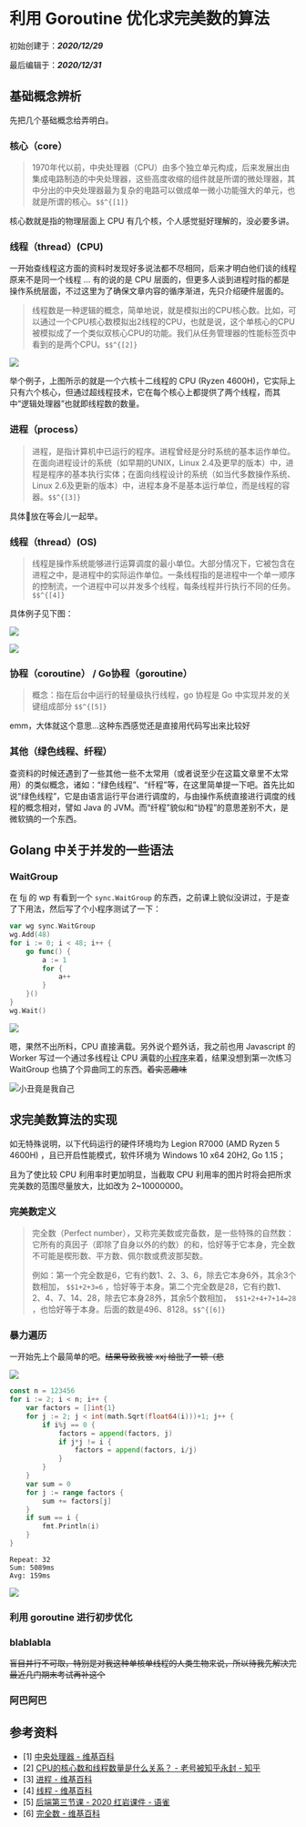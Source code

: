 # 利用 Goroutine 优化求完美数的算法

初始创建于：***2020/12/29***

最后编辑于：***2020/12/31***

## 基础概念辨析

先把几个基础概念给弄明白。

### 核心（core）

> 1970年代以前，中央处理器（CPU）由多个独立单元构成，后来发展出由集成电路制造的中央处理器，这些高度收缩的组件就是所谓的微处理器，其中分出的中央处理器最为复杂的电路可以做成单一微小功能强大的单元，也就是所谓的核心。`$$^{[1]}`

核心数就是指的物理层面上 CPU 有几个核，个人感觉挺好理解的，没必要多讲。

### 线程（thread）(CPU)

一开始查线程这方面的资料时发现好多说法都不尽相同，后来才明白他们谈的线程原来不是同一个线程 ... 有的说的是 CPU 层面的，但更多人谈到进程时指的都是操作系统层面，不过这里为了确保文章内容的循序渐进，先只介绍硬件层面的。

> 线程数是一种逻辑的概念，简单地说，就是模拟出的CPU核心数。比如，可以通过一个CPU核心数模拟出2线程的CPU，也就是说，这个单核心的CPU被模拟成了一个类似双核心CPU的功能。我们从任务管理器的性能标签页中看到的是两个CPU。`$$^{[2]}`

![](threadcpu.png)

举个例子，上图所示的就是一个六核十二线程的 CPU (Ryzen 4600H)，它实际上只有六个核心，但通过超线程技术，它在每个核心上都提供了两个线程，而其中“逻辑处理器”也就即线程数的数量。

### 进程（process）

> 进程，是指计算机中已运行的程序。进程曾经是分时系统的基本运作单位。在面向进程设计的系统（如早期的UNIX，Linux 2.4及更早的版本）中，进程是程序的基本执行实体；在面向线程设计的系统（如当代多数操作系统、Linux 2.6及更新的版本）中，进程本身不是基本运行单位，而是线程的容器。`$$^{[3]}`

具体🌰放在等会儿一起举。

### 线程（thread）(OS)

> 线程是操作系统能够进行运算调度的最小单位。大部分情况下，它被包含在进程之中，是进程中的实际运作单位。一条线程指的是进程中一个单一顺序的控制流，一个进程中可以并发多个线程，每条线程并行执行不同的任务。`$$^{[4]}`

具体例子见下图：

![](process.png)

![](threados.png)


### 协程（coroutine） / Go协程（goroutine）

> 概念：指在后台中运行的轻量级执行线程，go 协程是 Go 中实现并发的关键组成部分 `$$^{[5]}`

emm，大体就这个意思...这种东西感觉还是直接用代码写出来比较好

### 其他（绿色线程、纤程）

查资料的时候还遇到了一些其他一些不太常用（或者说至少在这篇文章里不太常用）的类似概念，诸如：“绿色线程”、“纤程”等，在这里简单提一下吧。首先比如说“绿色线程”，它是由语言运行平台进行调度的，与由操作系统直接进行调度的线程的概念相对，譬如 Java 的 JVM。而“纤程”貌似和“协程”的意思差别不大，是微软搞的一个东西。

## Golang 中关于并发的一些语法

### WaitGroup

在 fjj 的 wp 有看到一个 `sync.WaitGroup` 的东西，之前课上貌似没讲过，于是查了下用法，然后写了个小程序测试了一下：

```go
var wg sync.WaitGroup
wg.Add(48)
for i := 0; i < 48; i++ {
	go func() {
		a := 1
		for {
			a++
		}
	}()
}
wg.Wait()
```

![](2.png)

嗯，果然不出所料，CPU 直接满载。另外说个题外话，我之前也用 Javascript 的 Worker 写过一个通过多线程让 CPU 满载的[小程序](https://github.com/lomirus/chaos)来着，结果没想到第一次练习 WaitGroup 也搞了个异曲同工的东西。~~着实恶趣味~~

![小丑竟是我自己](clownismyself.jpg)


## 求完美数算法的实现

如无特殊说明，以下代码运行的硬件环境均为 Legion R7000 (AMD Ryzen 5 4600H) ，且已开启性能模式，软件环境为 Windows 10 x64 20H2, Go 1.15；

且为了使比较 CPU 利用率时更加明显，当截取 CPU 利用率的图片时将会把所求完美数的范围尽量放大，比如改为 2~10000000。

### 完美数定义

> 完全数（Perfect number），又称完美数或完备数，是一些特殊的自然数：它所有的真因子（即除了自身以外的约数）的和，恰好等于它本身，完全数不可能是楔形数、平方数、佩尔数或费波那契数。
>
>例如：第一个完全数是6，它有约数1、2、3、6，除去它本身6外，其余3个数相加， `$$1+2+3=6` ，恰好等于本身。第二个完全数是28，它有约数1、2、4、7、14、28，除去它本身28外，其余5个数相加，` $$1+2+4+7+14=28` ，也恰好等于本身。后面的数是496、8128。`$$^{[6]}`

### 暴力遍历

一开始先上个最简单的吧。~~结果导致我被 xxj 给批了一顿（悲~~

![](iamlj.jpg)

```go
const n = 123456
for i := 2; i < n; i++ {
	var factors = []int{1}
	for j := 2; j < int(math.Sqrt(float64(i)))+1; j++ {
		if i%j == 0 {
			factors = append(factors, j)
			if j*j != i {
				factors = append(factors, i/j)
			}
		}
	}
	var sum = 0
	for j := range factors {
		sum += factors[j]
	}
	if sum == i {
		fmt.Println(i)
	}
}

```

``` 
Repeat: 32
Sum: 5089ms
Avg: 159ms
```

![](1.png)

### 利用 goroutine 进行初步优化

### blablabla

~~盲目并行不可取，特别是对我这种单核单线程的人类生物来说，所以待我先解决完最近几门期末考试再补这个~~

### 阿巴阿巴

## 参考资料


* [1] [中央处理器 - 维基百科](https://zh.wikipedia.org/zh/%E4%B8%AD%E5%A4%AE%E5%A4%84%E7%90%86%E5%99%A8)
* [2] [CPU的核心数和线程数量是什么关系？ - 老号被知乎永封 - 知乎](https://www.zhihu.com/question/274189552)
* [3] [进程 - 维基百科](https://zh.wikipedia.org/wiki/%E8%A1%8C%E7%A8%8B)
* [4] [线程 - 维基百科](https://zh.wikipedia.org/wiki/%E7%BA%BF%E7%A8%8B)
* [5] [后端第三节课 - 2020 红岩课件 - 语雀](https://www.yuque.com/cxyuts/gyq5k1/mmsi2x)
* [6] [完全数 - 维基百科](https://zh.wikipedia.org/wiki/%E5%AE%8C%E5%85%A8%E6%95%B0)